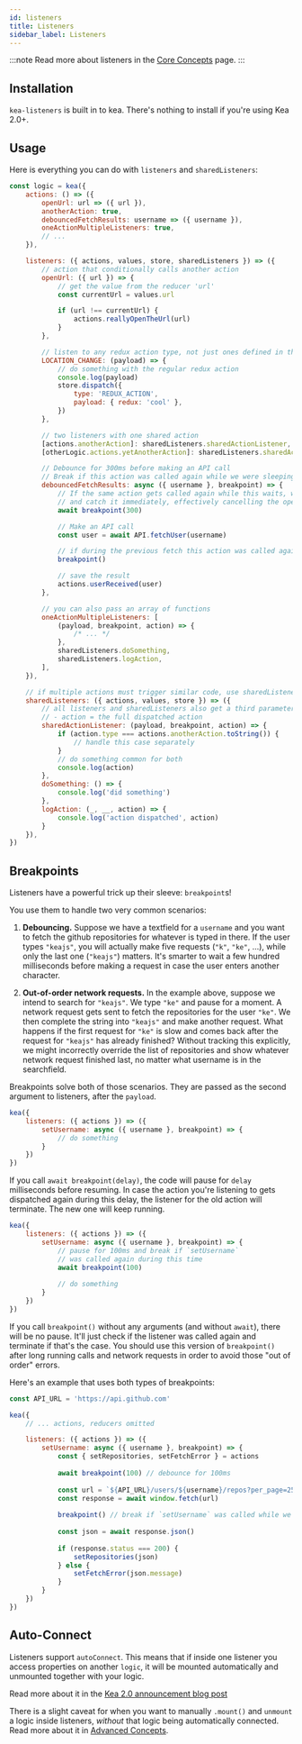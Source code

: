 ```yaml
---
id: listeners
title: Listeners
sidebar_label: Listeners
---
```


:::note
Read more about listeners in the [Core Concepts](/docs/guide/concepts#listeners) page.
:::

## Installation

`kea-listeners` is built in to kea. There's nothing to install if you're using Kea 2.0+.

## Usage

Here is everything you can do with `listeners` and `sharedListeners`:

```javascript
const logic = kea({
    actions: () => ({
        openUrl: url => ({ url }),
        anotherAction: true,
        debouncedFetchResults: username => ({ username }),
        oneActionMultipleListeners: true,
        // ...
    }),

    listeners: ({ actions, values, store, sharedListeners }) => ({
        // action that conditionally calls another action
        openUrl: ({ url }) => {
            // get the value from the reducer 'url'
            const currentUrl = values.url

            if (url !== currentUrl) {
                actions.reallyOpenTheUrl(url)
            }
        },

        // listen to any redux action type, not just ones defined in this logic
        LOCATION_CHANGE: (payload) => {
            // do something with the regular redux action
            console.log(payload)
            store.dispatch({
                type: 'REDUX_ACTION',
                payload: { redux: 'cool' },
            })
        },

        // two listeners with one shared action
        [actions.anotherAction]: sharedListeners.sharedActionListener,
        [otherLogic.actions.yetAnotherAction]: sharedListeners.sharedActionListener,

        // Debounce for 300ms before making an API call
        // Break if this action was called again while we were sleeping
        debouncedFetchResults: async ({ username }, breakpoint) => {
            // If the same action gets called again while this waits, we will throw an exception
            // and catch it immediately, effectively cancelling the operation.
            await breakpoint(300)

            // Make an API call
            const user = await API.fetchUser(username)

            // if during the previous fetch this action was called again, then break here
            breakpoint()

            // save the result
            actions.userReceived(user)
        },

        // you can also pass an array of functions
        oneActionMultipleListeners: [
            (payload, breakpoint, action) => {
                /* ... */
            },
            sharedListeners.doSomething,
            sharedListeners.logAction,
        ],
    }),

    // if multiple actions must trigger similar code, use sharedListeners
    sharedListeners: ({ actions, values, store }) => ({
        // all listeners and sharedListeners also get a third parameter:
        // - action = the full dispatched action
        sharedActionListener: (payload, breakpoint, action) => {
            if (action.type === actions.anotherAction.toString()) {
                // handle this case separately
            }
            // do something common for both
            console.log(action)
        },
        doSomething: () => {
            console.log('did something')
        },
        logAction: (_, __, action) => {
            console.log('action dispatched', action)
        }  
    }),
})
```

## Breakpoints

Listeners have a powerful trick up their sleeve: `breakpoint`s!

You use them to handle two very common scenarios:

1. **Debouncing.** Suppose we have a textfield for a `username` and you want to fetch the
   github repositories for whatever is typed in there. If the user types `"keajs"`, you will
   actually make five requests (`"k"`, `"ke"`, ...), while only the last one (`"keajs"`) matters.
   It's smarter to wait a few hundred milliseconds before making a request in case the user enters
   another character.

2. **Out-of-order network requests.** In the example above, suppose we intend to search for `"keajs"`.
   We type `"ke"` and pause for a moment. A network request gets sent to fetch the repositories for
   the user `"ke"`. We then complete the string into `"keajs"` and make another request.
   What happens if the first request for `"ke"` is slow and comes back after the request for
   `"keajs"` has already finished? Without tracking this explicitly, we might incorrectly override
   the list of repositories and show whatever network request finished last, no matter what
   username is in the searchfield. 

Breakpoints solve both of those scenarios. They are passed as the second argument to listeners,
after the `payload`. 

```javascript
kea({
    listeners: ({ actions }) => ({
        setUsername: async ({ username }, breakpoint) => {
            // do something
        }
    })
})       
```

If you call `await breakpoint(delay)`, the code will pause for `delay` milliseconds before
resuming. In case the action you're listening to gets dispatched again during this delay,
the listener for the old action will terminate. The new one will keep running. 

```javascript
kea({
    listeners: ({ actions }) => ({
        setUsername: async ({ username }, breakpoint) => {
            // pause for 100ms and break if `setUsername` 
            // was called again during this time
            await breakpoint(100)
            
            // do something
        }
    })
})       
```

If you call `breakpoint()` without any arguments (and without `await`), there will be no pause.
It'll just check if the listener was called again and terminate if that's the case. You should
use this version of `breakpoint()` after long running calls and network requests in order to 
avoid those "out of order" errors.

Here's an example that uses both types of breakpoints:

```javascript
const API_URL = 'https://api.github.com'

kea({
    // ... actions, reducers omitted 

    listeners: ({ actions }) => ({
        setUsername: async ({ username }, breakpoint) => {
            const { setRepositories, setFetchError } = actions
            
            await breakpoint(100) // debounce for 100ms
            
            const url = `${API_URL}/users/${username}/repos?per_page=250`
            const response = await window.fetch(url)
            
            breakpoint() // break if `setUsername` was called while we were fetching
            
            const json = await response.json()
            
            if (response.status === 200) {
                setRepositories(json)
            } else {
                setFetchError(json.message)
            }
        }
    })
})
```
## Auto-Connect

Listeners support `autoConnect`. This means that if inside one listener you access
properties on another `logic`, it will be mounted automatically and unmounted together with your logic.

Read more about it in the [Kea 2.0 announcement blog post](/blog/kea-2.0#auto-connect) 

There is a slight caveat for when you want to manually `.mount()` and `unmount` a logic
inside listeners, *without* that logic being automatically connected. Read more about it in 
[Advanced Concepts](/docs/advanced#calling-mount-inside-listeners-with-autoconnect-true).